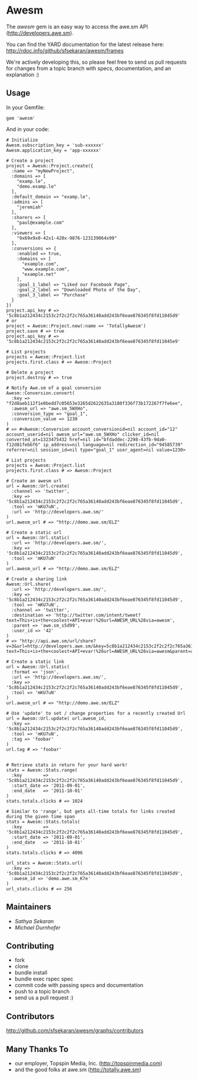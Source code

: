 # Awesm #

The *awesm* gem is an easy way to access the awe.sm API (http://developers.awe.sm).

You can find the YARD documentation for the latest release here: http://rdoc.info/github/sfsekaran/awesm/frames

We're actively developing this, so please
feel free to send us pull requests for changes
from a topic branch with specs,
documentation, and an explanation :)

## Usage ##

In your Gemfile:

    gem 'awesm'

And in your code:

    # Initialize
    Awesm.subscription_key = 'sub-xxxxxx'
    Awesm.application_key = 'app-xxxxxx'

    # Create a project
    project = Awesm::Project.create({
      :name => "myNewProject",
      :domains => [
        "examp.le",
        "demo.examp.le"
      ],
      :default_domain => "examp.le",
      :admins => [
        "jeremiah"
      ],
      :sharers => [
        "paul@example.com"
      ],
      :viewers => [
        "9x69x9x0-42x1-420x-9876-123139064x99"
      ],
      :conversions => {
        :enabled => true,
        :domains => [
          "example.com",
          "www.example.com",
          "example.net"
        ],
        :goal_1_label => "Liked our Facebook Page",
        :goal_2_label => "Downloaded Photo of the Day",
        :goal_3_label => "Purchase"
      }
    })
    project.api_key # => '5c8b1a212434c2153c2f2c2f2c765a36140add243bf6eae876345f8fd11045d9'
    # or
    project = Awesm::Project.new(:name => 'TotallyAwesm')
    project.save # => true
    project.api_key # => '5c8b1a212434c2153c2f2c2f2c765a36140add243bf6eae876345f8fd11045e9'

    # List projects
    projects = Awesm::Project.list
    projects.first.class # => Awesm::Project

    # Delete a project
    project.destroy # => true

    # Notify Awe.sm of a goal conversion
    Awesm::Conversion.convert(
      :key => "f2d8aeb112f1e0bedd7c05653e3265d2622635a3180f336f73b172267f7fe6ee",
      :awesm_url => "awe.sm_5WXHo",
      :conversion_type => "goal_1",
      :conversion_value => 1230
    )
    # => #<Awesm::Conversion account_conversionid=nil account_id="12" account_userid=nil awesm_url="awe.sm_5WXHo" clicker_id=nil converted_at=1323475432 href=nil id="bfdaddec-2298-43fb-9da0-f12d81febbf6" ip_address=nil language=nil redirection_id="94585739" referrer=nil session_id=nil type="goal_1" user_agent=nil value=1230>

    # List projects
    projects = Awesm::Project.list
    projects.first.class # => Awesm::Project

    # Create an awesm url
    url = Awesm::Url.create(
      :channel => 'twitter',
      :key => '5c8b1a212434c2153c2f2c2f2c765a36140add243bf6eae876345f8fd11045d9',
      :tool => 'mKU7uN',
      :url => 'http://developers.awe.sm/'
    )
    url.awesm_url # => "http://demo.awe.sm/ELZ"

    # Create a static url
    url = Awesm::Url.static(
      :url => 'http://developers.awe.sm/',
      :key => '5c8b1a212434c2153c2f2c2f2c765a36140add243bf6eae876345f8fd11045d9',
      :tool => 'mKU7uN'
    )
    url.awesm_url # => "http://demo.awe.sm/ELZ"

    # Create a sharing link
    Awesm::Url.share(
      :url => 'http://developers.awe.sm/',
      :key => '5c8b1a212434c2153c2f2c2f2c765a36140add243bf6eae876345f8fd11045d9',
      :tool => 'mKU7uN',
      :channel => 'twitter',
      :destination => 'http://twitter.com/intent/tweet?text=This+is+the+coolest+API+evar!%26url=AWESM_URL%26via=awesm',
      :parent => 'awe.sm_s5d99',
      :user_id => '42'
    )
    # => "http://api.awe.sm/url/share?v=3&url=http://developers.awe.sm/&key=5c8b1a212434c2153c2f2c2f2c765a36140add243bf6eae876345f8fd11045d9&tool=mKU7uN&channel=twitter&destination=http://twitter.com/intent/tweet?text=This+is+the+coolest+API+evar!%26url=AWESM_URL%26via=awesm&parent=awe.sm_s5d99&user_id=42"

    # Create a static link
    url = Awesm::Url.static(
      :format => 'json',
      :url => 'http://developers.awe.sm/',
      :key => '5c8b1a212434c2153c2f2c2f2c765a36140add243bf6eae876345f8fd11045d9',
      :tool => 'mKU7uN'
    )
    url.awesm_url # => "http://demo.awe.sm/ELZ"

	# Use 'update' to set / change properties for a recently created Url
	url = Awesm::Url.update( url.awesm_id,
	  :key => '5c8b1a212434c2153c2f2c2f2c765a36140add243bf6eae876345f8fd11045d9',
      :tool => 'mKU7uN', 
      :tag => 'foobar'
    )
    url.tag # => 'foobar'


    # Retrieve stats in return for your hard work!
    stats = Awesm::Stats.range(
      :key        => '5c8b1a212434c2153c2f2c2f2c765a36140add243bf6eae876345f8fd11045d9',
      :start_date => '2011-09-01',
      :end_date   => '2011-10-01'
    )
    stats.totals.clicks # => 1024

	# Similar to 'range', but gets all-time totals for links created during the given time span
    stats = Awesm::Stats.totals(
      :key        => '5c8b1a212434c2153c2f2c2f2c765a36140add243bf6eae876345f8fd11045d9',
      :start_date => '2011-09-01',
      :end_date   => '2011-10-01'
    )
    stats.totals.clicks # => 4096

    url_stats = Awesm::Stats.url(
      :key => '5c8b1a212434c2153c2f2c2f2c765a36140add243bf6eae876345f8fd11045d9',
      :awesm_id => 'demo.awe.sm_K7e'
    )
    url_stats.clicks # => 256

## Maintainers ##

* *Sathya Sekaran*
* *Michael Durnhofer*

## Contributing ##

* fork
* clone
* bundle install
* bundle exec rspec spec
* commit code with passing specs and documentation
* push to a topic branch
* send us a pull request :)

## Contributors ##

http://github.com/sfsekaran/awesm/graphs/contributors

## Many Thanks To ##

* our employer, Topspin Media, Inc. (http://topspinmedia.com)
* and the good folks at awe.sm (http://totally.awe.sm)
